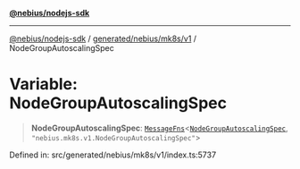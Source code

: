[**@nebius/nodejs-sdk**](../../../../../README.md)

---

[@nebius/nodejs-sdk](../../../../../README.md) / [generated/nebius/mk8s/v1](../README.md) / NodeGroupAutoscalingSpec

# Variable: NodeGroupAutoscalingSpec

> **NodeGroupAutoscalingSpec**: [`MessageFns`](../../../../../runtime/protos/core/interfaces/MessageFns.md)\<[`NodeGroupAutoscalingSpec`](../interfaces/NodeGroupAutoscalingSpec.md), `"nebius.mk8s.v1.NodeGroupAutoscalingSpec"`\>

Defined in: src/generated/nebius/mk8s/v1/index.ts:5737
